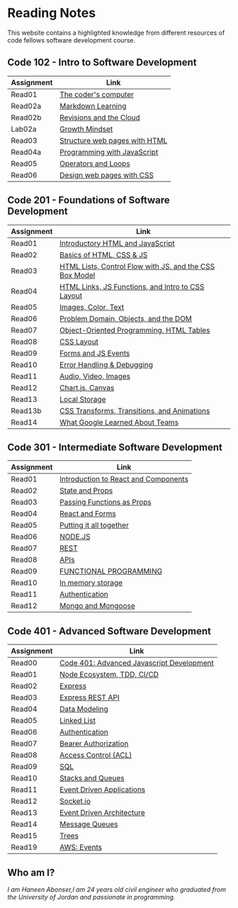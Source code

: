 # Reading Notes
This website contains a highlighted knowledge from different resources of code fellows software development course. 

## Code 102 - Intro to Software Development

|       Assignment       |              Link                            |
|------------------------|----------------------------------------------|
|      Read01            |  [The coder's computer](102/read01.md)           |
|      Read02a           |  [Markdown Learning](102/read02a.md)             |
|      Read02b           |  [Revisions and the Cloud](102/read02b.md)       |
|      Lab02a            |  [Growth Mindset](102/labo2a-markdownlearning.md)|
|      Read03            |  [Structure web pages with HTML](102/read03.md)  |
|      Read04a           |  [Programming with JavaScript](102/read04a.md)   |
|      Read05            |  [Operators and Loops](102/read05.md)            |
|      Read06            |  [Design web pages with CSS](102/read06.md)      |




## Code 201 - Foundations of Software Development

|       Assignment       |              Link                            |
|------------------------|----------------------------------------------|
|      Read01            |  [Introductory HTML and JavaScript](201/read01.md)|
|      Read02            |  [Basics of HTML, CSS & JS](201/read02.md)        |
|      Read03            |  [HTML Lists, Control Flow with JS, and the CSS Box Model](201/read03.md)|
|      Read04            |  [HTML Links, JS Functions, and Intro to CSS Layout](201/read04.md)  |
|      Read05            |  [Images, Color, Text](201/read05.md)   |
|      Read06            |  [Problem Domain, Objects, and the DOM](201/read06.md)            |
|      Read07            |  [Object-Oriented Programming, HTML Tables](201/read07.md)      |
|      Read08            |  [CSS Layout](201/read08.md)      |
|      Read09            |  [Forms and JS Events](201/read09.md)      |
|      Read10            |  [Error Handling & Debugging](201/read10.md)      |
|      Read11            |  [Audio, Video, Images](201/read11.md)      |
|      Read12            |  [Chart.js, Canvas](201/read12.md)      |
|      Read13            |  [Local Storage ](201/read13.md)      |
|      Read13b           |  [CSS Transforms, Transitions, and Animations](201/read13b.md)      |
|      Read14            |  [What Google Learned About Teams](201/read14.md)      |


## Code 301 - Intermediate Software Development

|       Assignment       |              Link                            |
|------------------------|----------------------------------------------|
|      Read01            |  [Introduction to React and Components](301/read01.md)|
|      Read02            |  [State and Props](301/read02.md)        |
|      Read03            |  [Passing Functions as Props](301/read03.md)|
|      Read04            |  [React and Forms](301/read04.md)  |
|      Read05            |  [Putting it all together](301/read05.md)   |
|      Read06            |  [NODE.JS](301/read06.md)            |
|      Read07            |  [REST](301/read07.md)      |
|      Read08            |  [APIs](301/read08.md)      |
|      Read09            |  [FUNCTIONAL PROGRAMMING](301/read09.md)      |
|      Read10            |  [In memory storage](301/read10.md)      |
|      Read11            |  [Authentication](301/read11.md)      |
|      Read12            |  [Mongo and Mongoose](301/read12.md)      |


## Code 401 - Advanced Software Development                        

|       Assignment       |              Link                            |
|------------------------|----------------------------------------------|
|      Read00            |  [Code 401: Advanced Javascript Development](401/read00.md)|
|      Read01            |  [Node Ecosystem, TDD, CI/CD](401/read01.md)        |
|      Read02            |  [Express](401/read02.md)        |
|      Read03            |  [Express REST API](401/read03.md)        |
|      Read04            |  [Data Modeling](401/read04.md)        |
|      Read05            |  [Linked List](401/read05.md)        |
|      Read06            |  [Authentication](401/read06.md)        |
|      Read07            |  [Bearer Authorization](401/read07.md)     |
|      Read08            |  [Access Control (ACL)](401/read08.md)     |
|      Read09            |  [SQL](401/read09.md)        |
|      Read10            |  [Stacks and Queues](401/read10.md)        |
|      Read11            |  [Event Driven Applications](401/read11.md)        |
|      Read12            |  [Socket.io](401/read12.md)        |
|      Read13            |  [Event Driven Architecture](401/read13.md)        |
|      Read14            |  [Message Queues](401/read14.md)        |
|      Read15            |  [Trees](401/read15.md)        |
|      Read19            |  [AWS: Events](401/read19.md)        |


















## Who am I?

*I am Haneen Abonser,I am 24 years old civil engineer who graduated from the University of Jordan and passionate in programming.*
